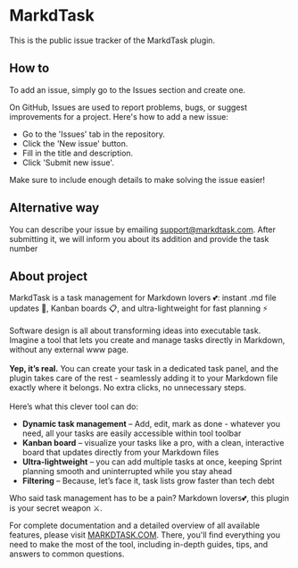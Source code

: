 # MarkdTask

This is the public issue tracker of the MarkdTask plugin.

## How to

To add an issue, simply go to the Issues section and create one.

On GitHub, Issues are used to report problems, bugs, or suggest improvements for a project. Here's how to add a new issue:

- Go to the 'Issues' tab in the repository.
- Click the 'New issue' button.
- Fill in the title and description.
- Click 'Submit new issue'.

Make sure to include enough details to make solving the issue easier!

## Alternative way

You can describe your issue by emailing support@markdtask.com. After submitting it, we will inform you about its addition and provide the task number

## About project

MarkdTask is a task management</strong> for Markdown lovers 💕: instant .md file updates 📂, Kanban boards 📋, and ultra-lightweight for fast planning ⚡<br>
<br>Software design is all about transforming ideas into executable task. Imagine a tool that lets you create and manage tasks directly in Markdown, without any external www page.<br>
<br><strong>Yep, it’s real.</strong> You can create your task in a dedicated task panel, and the plugin takes care of the rest - seamlessly adding it to your Markdown file exactly where it belongs. No extra clicks, no unnecessary steps.<br>
<br>Here’s what this clever tool can do:<br>
<ul>
    <li><strong>Dynamic task management</strong> – Add, edit, mark as done - whatever you need, all your tasks are easily accessible within tool toolbar</li>
    <li><strong>Kanban board</strong> – visualize your tasks like a pro, with a clean, interactive board that updates directly from your Markdown files</li>
    <li><strong>Ultra-lightweight</strong> – you can add multiple tasks at once, keeping Sprint planning smooth and uninterrupted while you stay ahead</li>
    <li><strong>Filtering</strong> – Because, let’s face it, task lists grow faster than tech debt</li>
</ul>

Who said task management has to be a pain? Markdown lovers💕, this plugin is your secret weapon ⚔.

For complete documentation and a detailed overview of all available features, please visit [MARKDTASK.COM](markdtask.com). 
There, you'll find everything you need to make the most of the tool, including in-depth guides, tips, and answers to common questions.
